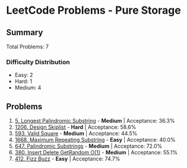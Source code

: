 # LeetCode Problems - Pure Storage

## Summary
Total Problems: 7

### Difficulty Distribution

- Easy: 2
- Hard: 1
- Medium: 4

## Problems

1. [5. Longest Palindromic Substring](https://leetcode.com/problems/longest-palindromic-substring/) - **Medium** | Acceptance: 36.3%
2. [1206. Design Skiplist](https://leetcode.com/problems/design-skiplist/) - **Hard** | Acceptance: 58.6%
3. [593. Valid Square](https://leetcode.com/problems/valid-square/) - **Medium** | Acceptance: 44.5%
4. [1668. Maximum Repeating Substring](https://leetcode.com/problems/maximum-repeating-substring/) - **Easy** | Acceptance: 40.0%
5. [647. Palindromic Substrings](https://leetcode.com/problems/palindromic-substrings/) - **Medium** | Acceptance: 72.0%
6. [380. Insert Delete GetRandom O(1)](https://leetcode.com/problems/insert-delete-getrandom-o1/) - **Medium** | Acceptance: 55.1%
7. [412. Fizz Buzz](https://leetcode.com/problems/fizz-buzz/) - **Easy** | Acceptance: 74.7%